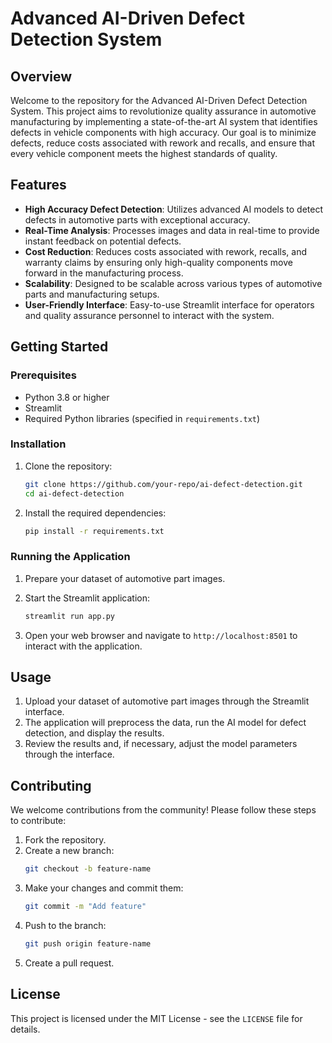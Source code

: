 # Advanced AI-Driven Defect Detection System

## Overview

Welcome to the repository for the Advanced AI-Driven Defect Detection System. This project aims to revolutionize quality assurance in automotive manufacturing by implementing a state-of-the-art AI system that identifies defects in vehicle components with high accuracy. Our goal is to minimize defects, reduce costs associated with rework and recalls, and ensure that every vehicle component meets the highest standards of quality.

## Features

- **High Accuracy Defect Detection**: Utilizes advanced AI models to detect defects in automotive parts with exceptional accuracy.
- **Real-Time Analysis**: Processes images and data in real-time to provide instant feedback on potential defects.
- **Cost Reduction**: Reduces costs associated with rework, recalls, and warranty claims by ensuring only high-quality components move forward in the manufacturing process.
- **Scalability**: Designed to be scalable across various types of automotive parts and manufacturing setups.
- **User-Friendly Interface**: Easy-to-use Streamlit interface for operators and quality assurance personnel to interact with the system.

## Getting Started

### Prerequisites

- Python 3.8 or higher
- Streamlit
- Required Python libraries (specified in `requirements.txt`)

### Installation

1. Clone the repository:
    ```bash
    git clone https://github.com/your-repo/ai-defect-detection.git
    cd ai-defect-detection
    ```

2. Install the required dependencies:
    ```bash
    pip install -r requirements.txt
    ```

### Running the Application

1. Prepare your dataset of automotive part images.
2. Start the Streamlit application:
    ```bash
    streamlit run app.py
    ```

3. Open your web browser and navigate to `http://localhost:8501` to interact with the application.

## Usage

1. Upload your dataset of automotive part images through the Streamlit interface.
2. The application will preprocess the data, run the AI model for defect detection, and display the results.
3. Review the results and, if necessary, adjust the model parameters through the interface.

## Contributing

We welcome contributions from the community! Please follow these steps to contribute:

1. Fork the repository.
2. Create a new branch:
    ```bash
    git checkout -b feature-name
    ```
3. Make your changes and commit them:
    ```bash
    git commit -m "Add feature"
    ```
4. Push to the branch:
    ```bash
    git push origin feature-name
    ```
5. Create a pull request.

## License

This project is licensed under the MIT License - see the `LICENSE` file for details.

